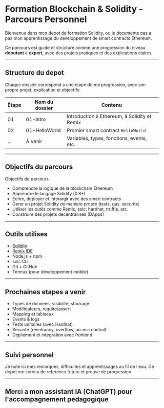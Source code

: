 # Formation Blockchain & Solidity - Parcours Personnel

Bienvenue dans mon depot de formation Solidity, ou je documente pas a pas mon 
apprentissage du developpement de smart contracts Ethereum.

Ce parcours est guide et structure comme une progression du niveau **debutant**
a **expert**, avec des projets pratiques et des explications claires.

---

## Structure du depot

Chaque dossier correspond a une etape de ma progression, avec son propre projet,
explication et objectifs:

| Étape | Nom du dossier      | Contenu                                      |
|-------|---------------------|----------------------------------------------|
| 01    | 01-intro            | Introduction à Ethereum, à Solidity et Remix |
| 02    | 01-HelloWorld       | Premier smart contract `HelloWorld`          |
| ...   | À venir             | Variables, types, fonctions, events, etc.    |

---

## Objectifs du parcours

Objectifs du parcours

- Comprendre la logique de la blockchain Ethereum
- Apprendre le langage Solidity (0.8+)
- Ecrire, deployer et interargir avec des smart contracts
- Gerer un projet Solidity de maniere propre (tests, gas, securite)
- Utiliser les outils comme Remix, solc, hardhat, truffle, etc.
- Construire des projets decentrailises (DApps)

---

## Outils utilises


- [Solidity](https://docs.soliditylang.org)
- [Remix IDE](https://remix.ethereum.org)
- Node.js + npm
- solc CLI
- Git + GitHub
- Termux (pour développement mobile)

---

## Prochaines etapes a venir

- Types de donnees, visibilite, stockage
- Modificateurs, require/assert
- Mapping et tableaux
- Events & logs
- Tests unitaires (avec Hardhat)
- Securite (reentrancy, overflow, access control)
- Depliement et integration avec frontend

---

## Suivi personnel

Je note ici mes remarques, difficultes et apprentissages au fil de l'eau.
Ce depot me servira de reference future et preuve de progression

---

## Merci a mon assistant IA (ChatGPT) pour l'accompagnement pedagogique
